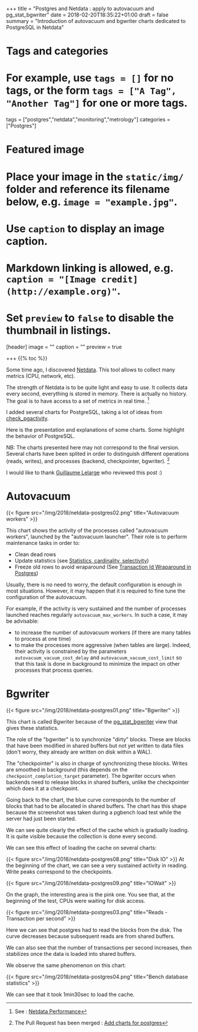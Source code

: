 +++
title = "Postgres and Netdata : apply to autovacuum and pg_stat_bgwriter"
date = 2018-02-20T18:35:22+01:00
draft = false
summary = "Introduction of autovacuum and bgwriter charts dedicated to PostgreSQL in Netdata"


# Tags and categories
# For example, use `tags = []` for no tags, or the form `tags = ["A Tag", "Another Tag"]` for one or more tags.
tags = ["postgres","netdata","monitoring","metrology"]
categories = ["Postgres"]

# Featured image
# Place your image in the `static/img/` folder and reference its filename below, e.g. `image = "example.jpg"`.
# Use `caption` to display an image caption.
#   Markdown linking is allowed, e.g. `caption = "[Image credit](http://example.org)"`.
# Set `preview` to `false` to disable the thumbnail in listings.
[header]
image = ""
caption = ""
preview = true

+++
{{% toc %}}

Some time ago, I discovered [Netdata](https://my-netdata.io/).
This tool allows to collect many metrics (CPU, network, etc).

The strength of Netdata is to be quite light and easy to use. It collects
data every second, everything is stored in memory. There is actually no
history. The goal is to have access to a set of metrics in real time. [^1]

I added several charts for PostgreSQL, taking a lot of ideas from
[check_pgactivity](https://github.com/OPMDG/check_pgactivity).

Here is the presentation and explanations of some charts. Some
highlight the behavior of PostgreSQL.

NB: The charts presented here may not correspond to the final version.
Several charts have been splited in order to distinguish different operations
(reads, writes), and processes (backend, checkpointer, bgwriter). [^2]

I would like to thank [Guillaume Lelarge](https://twitter.com/g_lelarge) who
reviewed this post :)

# Autovacuum

{{< figure src="/img/2018/netdata-postgres02.png" title="Autovacuum workers" >}}

This chart shows the activity of the processes called "autovacuum workers",
launched by the "autovacuum launcher".  Their role is to perform maintenance
tasks in order to:

  * Clean dead rows
  * Update statistics (see [Statistics, cardinality, selectivity](https://blog.anayrat.info/en/2017/11/26/postgresql---jsonb-and-statistics/#statistics-cardinality-selectivity))
  * Freeze old rows to avoid wraparound (See [Transaction Id Wraparound in Postgres](http://malisper.me/transaction-id-wraparound-in-postgres/))

Usually, there is no need to worry, the default configuration is enough in
most situations. However, it may happen that it is required to fine tune the
configuration of the autovacuum.

For example, if the activity is very sustained and the number of processes launched
reaches regularly `autovacuum_max_workers`. In such a case, it may be advisable:


  * to increase the number of autovacuum workers (if there are many tables to
  process at one time)
  * to make the processes more aggressive (when tables are large).
  Indeed, their activity is constrained by the parameters `autovacuum_vacuum_cost_delay`
  and `autovacuum_vacuum_cost_limit` so that this task is done in background
  to minimize the impact on other processes that process queries.

# Bgwriter

{{< figure src="/img/2018/netdata-postgres01.png" title="Bgwriter" >}}

This chart is called Bgwriter because of the [pg_stat_bgwriter](https://www.postgresql.org/docs/current/static/monitoring-stats.html#PG-STAT-BGWRITER-VIEW) view that gives these statistics.

The role of the "bgwriter" is to synchronize "dirty" blocks. These are blocks that
have been modified in shared buffers but not yet written to data files
(don't worry, they already are written on disk within a WAL).

The "checkpointer" is also in charge of synchronizing these blocks. Writes
are smoothed in background (this depends on the `checkpoint_completion_target` parameter).
The bgwriter occurs when backends need to release blocks in
shared buffers, unlike the checkpointer which does it at a checkpoint.


Going back to the chart, the blue curve corresponds to the number of blocks that
had to be allocated in shared buffers. The chart has this shape because the
screenshot was taken during a pgbench load test while the server had just been
started.

We can see quite clearly the effect of the cache which is gradually loading. It is
quite visible because the collection is done every second.

We can see this effect of loading the cache on several charts:

{{< figure src="/img/2018/netdata-postgres08.png" title="Disk IO" >}}
At the beginning of the chart, we can see a very sustained activity in reading.
Write peaks correspond to the checkpoints.


{{< figure src="/img/2018/netdata-postgres09.png" title="IOWait" >}}

On the graph, the interesting area is the pink one. You see that, at the beginning
of the test, CPUs were waiting for disk access.

{{< figure src="/img/2018/netdata-postgres03.png" title="Reads - Transaction per second" >}}

Here we can see that postgres had to read the blocks from the disk. The curve
decreases because subsequent reads are from shared buffers.

We can also see that the number of transactions per second increases, then
stabilizes once the data is loaded into shared buffers.

We observe the same phenomenon on this chart:

{{< figure src="/img/2018/netdata-postgres04.png" title="Bench database statistics" >}}

We can see that it took 1min30sec to load the cache.


[^1]: See : [Netdata Performance](https://github.com/firehol/netdata/wiki/Performance)
[^2]: The Pull Request has been merged : [Add charts for postgres](https://github.com/firehol/netdata/pull/3400)
